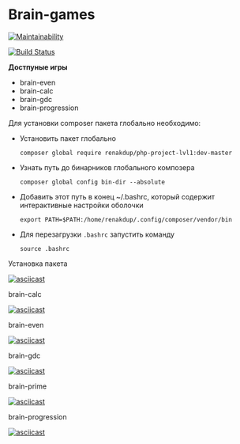 # Brain-games

[![Maintainability](https://api.codeclimate.com/v1/badges/5bf57db1d7f8b0a27e4e/maintainability)](https://codeclimate.com/github/renakdup/php-project-lvl1/maintainability)

[![Build Status](https://travis-ci.org/renakdup/php-project-lvl1.svg?branch=master)](https://travis-ci.org/renakdup/php-project-lvl1)

**Достпуные игры**
- brain-even
- brain-calc
- brain-gdc
- brain-progression

Для установки composer пакета глобально необходимо:

- Установить пакет глобально

    `composer global require renakdup/php-project-lvl1:dev-master`


- Узнать путь до бинарников глобального композера

    `composer global config bin-dir --absolute`

- Добавить этот путь в конец ~/.bashrc, который содержит интерактивные настройки оболочки

    `export PATH=$PATH:/home/renakdup/.config/composer/vendor/bin`
    
- Для перезагрузки `.bashrc` запустить команду

    `source .bashrc`
    
    
    
Установка пакета

[![asciicast](https://asciinema.org/a/neUYZWgDNwozJRB6FsJTNGIuG.svg)](https://asciinema.org/a/neUYZWgDNwozJRB6FsJTNGIuG)
    
    
brain-calc

[![asciicast](https://asciinema.org/a/A6LTrbohU1P1QL8WOxS4fS2ES.svg)](https://asciinema.org/a/A6LTrbohU1P1QL8WOxS4fS2ES)

brain-even

[![asciicast](https://asciinema.org/a/M3qfUy8upzsOPR1NtA3kidkhK.svg)](https://asciinema.org/a/M3qfUy8upzsOPR1NtA3kidkhK)

    
brain-gdc
    
[![asciicast](https://asciinema.org/a/EIZIeqG7FErBXRXbEWtv4aT7u.svg)](https://asciinema.org/a/EIZIeqG7FErBXRXbEWtv4aT7u)


brain-prime

[![asciicast](https://asciinema.org/a/uQWrbnZT4KeMCnpwyArrjJ2En.svg)](https://asciinema.org/a/uQWrbnZT4KeMCnpwyArrjJ2En)

brain-progression

[![asciicast](https://asciinema.org/a/sp72DRD4KVuqyXwBWT5RP5QL6.svg)](https://asciinema.org/a/sp72DRD4KVuqyXwBWT5RP5QL6)



